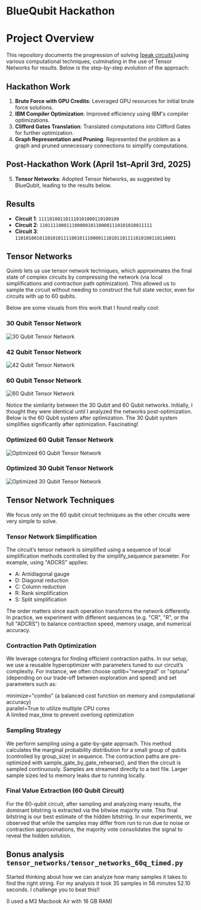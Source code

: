 # BlueQubit Hackathon
# Project Overview

This repository documents the progression of solving [[peak circuits](https://arxiv.org/abs/2404.14493)]using various computational techniques, culminating in the use of Tensor Networks for results. Below is the step-by-step evolution of the approach:

## Hackathon Work
1. **Brute Force with GPU Credits**: Leveraged GPU resources for initial brute force solutions.
2. **IBM Compiler Optimization**: Improved efficiency using IBM's compiler optimizations.
3. **Clifford Gates Translation**: Translated computations into Clifford Gates for further optimization.
4. **Graph Representation and Pruning**: Represented the problem as a graph and pruned unnecessary connections to simplify computations.

## Post-Hackathon Work (April 1st–April 3rd, 2025)
5. **Tensor Networks**: Adopted Tensor Networks, as suggested by BlueQubit, leading to the results below.

## Results

- **Circuit 1**: `111101001101110101000110100100`  
- **Circuit 2**: `110111100011100000101100001110101010011111`  
- **Circuit 3**: `110101001011010101111001011100001110101101111010100110110001`  

## Tensor Networks

Quimb lets us use tensor network techniques, which approximates the final state of complex circuits by compressing the network (via local simplifications and contraction path optimization). This allowed us to sample the circuit without needing to construct the full state vector, even for circuits with up to 60 qubits.

Below are some visuals from this work that I found really cool:

### 30 Qubit Tensor Network

![30 Qubit Tensor Network](/tensor_networks/30qubit_tensor_network.png)

### 42 Qubit Tensor Network

![42 Qubit Tensor Network](/tensor_networks/42qubit_tensor_network.png)

### 60 Qubit Tensor Network

![60 Qubit Tensor Network](/tensor_networks/60qubit_tensor_network.png)

Notice the similarity between the 30 Qubit and 60 Qubit networks. Initially, I thought they were identical until I analyzed the networks post-optimization. Below is the 60 Qubit system after optimization. The 30 Qubit system simplifies significantly after optimization. Fascinating!

### Optimized 60 Qubit Tensor Network

![Optimized 60 Qubit Tensor Network](/tensor_networks/amplitude_rehearse_ADCRS_60.png)

### Optimized 30 Qubit Tensor Network

![Optimized 30 Qubit Tensor Network](/tensor_networks/amplitude_rehearse_ADCRS_30.png)

## Tensor Network Techniques

We focus only on the 60 qubit circuit techniques as the other circuits were very simple to solve.

### Tensor Network Simplification

The circuit’s tensor network is simplified using a sequence of local simplification methods controlled by the simplify_sequence parameter. For example, using "ADCRS" applies:

- A: Antidiagonal gauge
- D: Diagonal reduction
- C: Column reduction
- R: Rank simplification
- S: Split simplification

The order matters since each operation transforms the network differently. In practice, we experiment with different sequences (e.g. "CR", "R", or the full "ADCRS") to balance contraction speed, memory usage, and numerical accuracy.

### Contraction Path Optimization

We leverage cotengra for finding efficient contraction paths. In our setup, we use a reusable hyperoptimizer with parameters tuned to our circuit’s complexity. For instance, we often choose optlib="nevergrad" or "optuna" (depending on our trade-off between exploration and speed) and set parameters such as:

minimize="combo" (a balanced cost function on memory and computational accuracy)  
parallel=True to utilize multiple CPU cores  
A limited max_time to prevent overlong optimization  

### Sampling Strategy

We perform sampling using a gate-by-gate approach. This method calculates the marginal probability distribution for a small group of qubits (controlled by group_size) in sequence. The contraction paths are pre-optimized with sample_gate_by_gate_rehearse(), and then the circuit is sampled continuously.
Samples are streamed directly to a text file. Larger sample sizes led to memory leaks due to running locally.

### Final Value Extraction (60 Qubit Circuit)

For the 60-qubit circuit, after sampling and analyzing many results, the dominant bitstring is extracted via the bitwise majority vote. This final bitstring is our best estimate of the hidden bitstring. In our experiments, we observed that while the samples may differ from run to run due to noise or contraction approximations, the majority vote consolidates the signal to reveal the hidden solution.

## Bonus analysis `tensor_networks/tensor_networks_60q_timed.py`

Started thinking about how we can analyze how many samples it takes to find the right string. For my analysis it took 35 samples in 56 minutes 52.10 seconds. I challenge you to beat this!! 

(I used a M3 Macbook Air with 16 GB RAM)